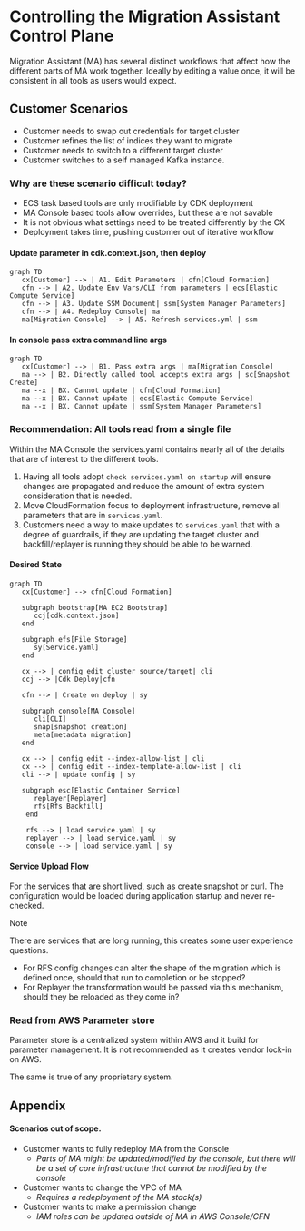 # Controlling the Migration Assistant Control Plane

Migration Assistant (MA) has several distinct workflows that affect how the different parts of MA work together.  Ideally by editing a value once, it will be consistent in all tools as users would expect. 

## Customer Scenarios

* Customer needs to swap out credentials for target cluster
* Customer refines the list of indices they want to migrate
* Customer needs to switch to a different target cluster
* Customer switches to a self managed Kafka instance.

### Why are these scenario difficult today?

* ECS task based tools are only modifiable by CDK deployment
* MA Console based tools allow overrides, but these are not savable
* It is not obvious what settings need to be treated differently by the CX
* Deployment takes time, pushing customer out of iterative workflow


#### Update parameter in cdk.context.json, then deploy
```mermaid
graph TD
   cx[Customer] --> | A1. Edit Parameters | cfn[Cloud Formation]
   cfn --> | A2. Update Env Vars/CLI from parameters | ecs[Elastic Compute Service]
   cfn --> | A3. Update SSM Document| ssm[System Manager Parameters]
   cfn --> | A4. Redeploy Console| ma 
   ma[Migration Console] --> | A5. Refresh services.yml | ssm
```

#### In console pass extra command line args
```mermaid
graph TD
   cx[Customer] --> | B1. Pass extra args | ma[Migration Console]
   ma --> | B2. Directly called tool accepts extra args | sc[Snapshot Create]
   ma --x | BX. Cannot update | cfn[Cloud Formation]
   ma --x | BX. Cannot update | ecs[Elastic Compute Service]
   ma --x | BX. Cannot update | ssm[System Manager Parameters]
```


### Recommendation: All tools read from a single file
Within the MA Console the services.yaml contains nearly all of the details that are of interest to the different tools.  

1. Having all tools adopt `check services.yaml on startup` will ensure changes are propagated and reduce the amount of extra system consideration that is needed.
2. Move CloudFormation focus to deployment infrastructure, remove all parameters that are in `services.yaml`. 
3. Customers need a way to make updates to `services.yaml` that with a degree of guardrails, if they are updating the target cluster and backfill/replayer is running they should be able to be warned.

#### Desired State
```mermaid
graph TD
   cx[Customer] --> cfn[Cloud Formation]

   subgraph bootstrap[MA EC2 Bootstrap]
      ccj[cdk.context.json]
   end

   subgraph efs[File Storage]
      sy[Service.yaml]
   end

   cx --> | config edit cluster source/target| cli
   ccj --> |Cdk Deploy|cfn

   cfn --> | Create on deploy | sy

   subgraph console[MA Console]
      cli[CLI]
      snap[snapshot creation]
      meta[metadata migration]
   end

   cx --> | config edit --index-allow-list | cli
   cx --> | config edit --index-template-allow-list | cli
   cli --> | update config | sy
   
   subgraph esc[Elastic Container Service]
      replayer[Replayer]
      rfs[Rfs Backfill]
    end

    rfs --> | load service.yaml | sy
    replayer --> | load service.yaml | sy
    console --> | load service.yaml | sy
```

#### Service Upload Flow

For the services that are short lived, such as create snapshot or curl.  The configuration would be loaded during application startup and never re-checked.

> [!Note] 
> There are services that are long running, this creates some user experience questions.
> * For RFS config changes can alter the shape of the migration which is defined once, should that run to completion or be stopped?
> * For Replayer the transformation would be passed via this mechanism, should they be reloaded as they come in?    


### Read from AWS Parameter store
Parameter store is a centralized system within AWS and it build for parameter management.  It is not recommended as it creates vendor lock-in on AWS.

The same is true of any proprietary system. 

## Appendix

#### Scenarios out of scope.

* Customer wants to fully redeploy MA from the Console
  - _Parts of MA might be updated/modified by the console, but there will be a set of core infrastructure that cannot be modified by the console_
* Customer wants to change the VPC of MA
   - _Requires a redeployment of the MA stack(s)_
* Customer wants to make a permission change
  - _IAM roles can be updated outside of MA in AWS Console/CFN_
